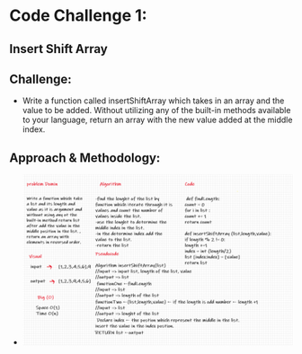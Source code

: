 # Code Challenge 1:

## Insert Shift Array

## Challenge:
* Write a function called insertShiftArray which takes in an array and the value to be added. Without utilizing any of the built-in methods available to your language, return an array with the new value added at the middle index.

## Approach & Methodology:
* ![Reverse Array](../../images/code-chal-2.png)
